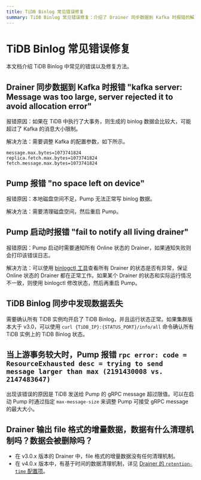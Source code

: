 ```yaml
---
title: TiDB Binlog 常见错误修复
summary: TiDB Binlog 常见错误修复：介绍了 Drainer 同步数据到 Kafka 时报错的解决方法，Pump 报错 "no space left on device" 的原因和解决方法，以及 Drainer 输出 file 格式的增量数据的清理机制。需要确认 TiDB 实例是否开启了 TiDB Binlog 并且状态正常，以及调整 Pump 的 gRPC message 最大大小。
---
```


# TiDB Binlog 常见错误修复

本文档介绍 TiDB Binlog 中常见的错误以及修复方法。

## Drainer 同步数据到 Kafka 时报错 "kafka server: Message was too large, server rejected it to avoid allocation error"

报错原因：如果在 TiDB 中执行了大事务，则生成的 binlog 数据会比较大，可能超过了 Kafka 的消息大小限制。

解决方法：需要调整 Kafka 的配置参数，如下所示。

```
message.max.bytes=1073741824
replica.fetch.max.bytes=1073741824
fetch.message.max.bytes=1073741824
```

## Pump 报错 "no space left on device"

报错原因：本地磁盘空间不足，Pump 无法正常写 binlog 数据。

解决方法：需要清理磁盘空间，然后重启 Pump。

## Pump 启动时报错 "fail to notify all living drainer"

报错原因：Pump 启动时需要通知所有 Online 状态的 Drainer，如果通知失败则会打印该错误日志。

解决方法：可以使用 [binlogctl 工具](/tidb-binlog/binlog-control.md)查看所有 Drainer 的状态是否有异常，保证 Online 状态的 Drainer 都在正常工作。如果某个 Drainer 的状态和实际运行情况不一致，则使用 binlogctl 修改状态，然后再重启 Pump。

## TiDB Binlog 同步中发现数据丢失

需要确认所有 TiDB 实例均开启了 TiDB Binlog，并且运行状态正常。如果集群版本大于 v3.0，可以使用 `curl {TiDB_IP}:{STATUS_PORT}/info/all` 命令确认所有 TiDB 实例上的 TiDB Binlog 状态。

## 当上游事务较大时，Pump 报错 `rpc error: code = ResourceExhausted desc = trying to send message larger than max (2191430008 vs. 2147483647)`

出现该错误的原因是 TiDB 发送给 Pump 的 gRPC message 超过限值。可以在启动 Pump 时通过指定 `max-message-size` 来调整 Pump 可接受 gRPC message 的最大大小。

## Drainer 输出 file 格式的增量数据，数据有什么清理机制吗？数据会被删除吗？

+ 在 v3.0.x 版本的 Drainer 中，file 格式的增量数据没有任何清理机制。
+ 在 v4.0.x 版本中，有基于时间的数据清理机制，详见 [Drainer 的 `retention-time` 配置项](https://github.com/pingcap/tidb-binlog/blob/v4.0.9/cmd/drainer/drainer.toml#L153)。

